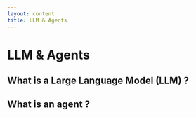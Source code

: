 ```yaml
---
layout: content
title: LLM & Agents
---
```


# LLM & Agents

## What is a Large Language Model (LLM) ?

## What is an agent ?
